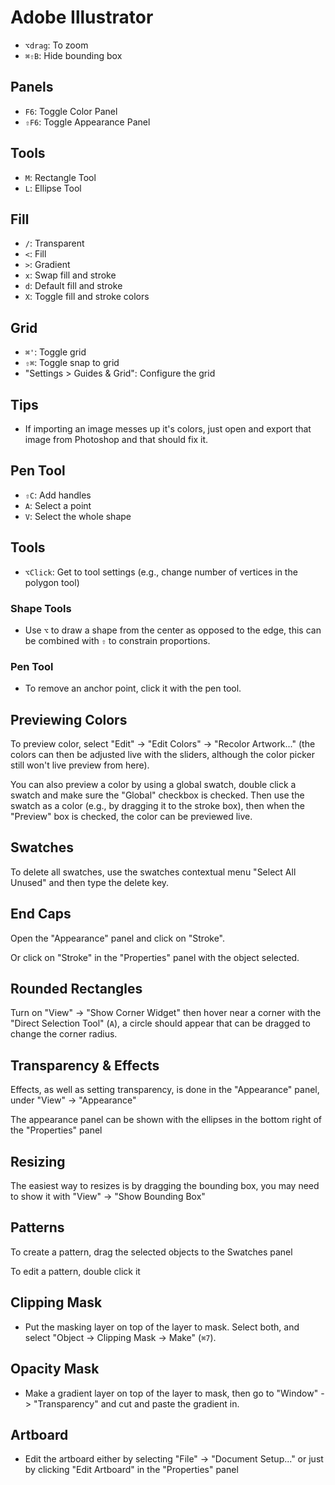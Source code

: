 # Adobe Illustrator

- `⌥drag`: To zoom
- `⌘⇧B`: Hide bounding box

## Panels

- `F6`: Toggle Color Panel
- `⇧F6`: Toggle Appearance Panel

## Tools

- `M`: Rectangle Tool
- `L`: Ellipse Tool

## Fill

- `/`: Transparent
- `<`: Fill
- `>`: Gradient
- `x`: Swap fill and stroke
- `d`: Default fill and stroke
- `X`: Toggle fill and stroke colors

## Grid

- `⌘'`: Toggle grid
- `⇧⌘`: Toggle snap to grid
- "Settings > Guides & Grid": Configure the grid

## Tips

- If importing an image messes up it's colors, just open and export that image from Photoshop and that should fix it.

## Pen Tool

- `⇧C`: Add handles
- `A`: Select a point
- `V`: Select the whole shape

## Tools

- `⌥Click`: Get to tool settings (e.g., change number of vertices in the polygon tool)

### Shape Tools

- Use `⌥` to draw a shape from the center as opposed to the edge, this can be combined with `⇧` to constrain proportions.

### Pen Tool

- To remove an anchor point, click it with the pen tool.

## Previewing Colors

To preview color, select "Edit" -> "Edit Colors" -> "Recolor Artwork..." (the colors can then be adjusted live with the sliders, although the color picker still won't live preview from here).

You can also preview a color by using a global swatch, double click a swatch and make sure the "Global" checkbox is checked. Then use the swatch as a color (e.g., by dragging it to the stroke box), then when the "Preview" box is checked, the color can be previewed live.

## Swatches

To delete all swatches, use the swatches contextual menu "Select All Unused" and then type the delete key.

## End Caps

Open the "Appearance" panel and click on "Stroke".

Or click on "Stroke" in the "Properties" panel with the object selected.

## Rounded Rectangles

Turn on "View" -> "Show Corner Widget" then hover near a corner with the "Direct Selection Tool" (`A`), a circle should appear that can be dragged to change the corner radius.

## Transparency & Effects

Effects, as well as setting transparency, is done in the "Appearance" panel, under "View" -> "Appearance"

The appearance panel can be shown with the ellipses in the bottom right of the "Properties" panel

## Resizing

The easiest way to resizes is by dragging the bounding box, you may need to show it with "View" -> "Show Bounding Box"

## Patterns

To create a pattern, drag the selected objects to the Swatches panel

To edit a pattern, double click it

## Clipping Mask

- Put the masking layer on top of the layer to mask. Select both, and select "Object -> Clipping Mask -> Make" (`⌘7`).

## Opacity Mask

- Make a gradient layer on top of the layer to mask, then go to "Window" -> "Transparency" and cut and paste the gradient in.

## Artboard

- Edit the artboard either by selecting "File" -> "Document Setup..." or just by clicking "Edit Artboard" in the "Properties" panel
